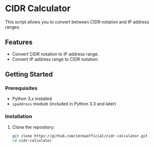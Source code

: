 # CIDR Calculator

This script allows you to convert between CIDR notation and IP address ranges.

## Features

- Convert CIDR notation to IP address range.
- Convert IP address range to CIDR notation.

## Getting Started

### Prerequisites

- Python 3.x installed
- `ipaddress` module (included in Python 3.3 and later)

### Installation

1. Clone the repository:

   ```bash
   git clone https://github.com/imrkaofficial/cidr-calculator.git
   cd cidr-calculator
